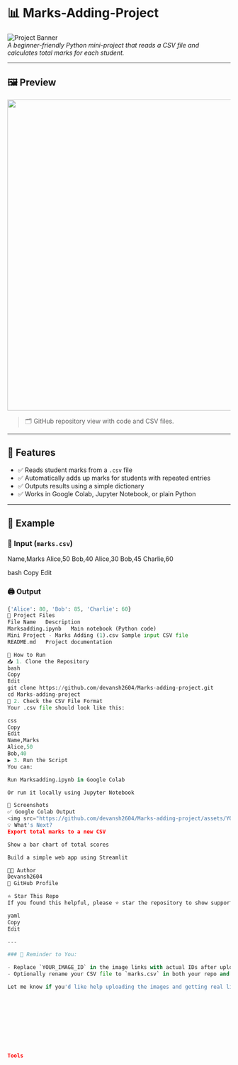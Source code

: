 # 📊 Marks-Adding-Project

![Project Banner](https://img.shields.io/badge/Status-Completed-brightgreen)  
*A beginner-friendly Python mini-project that reads a CSV file and calculates total marks for each student.*

---

## 🖼️ Preview

<img src="https://github.com/devansh2604/Marks-adding-project/assets/YOUR_IMAGE_ID/preview.png" width="700"/>

> 🗂 GitHub repository view with code and CSV files.

---

## 📌 Features

- ✅ Reads student marks from a `.csv` file
- ✅ Automatically adds up marks for students with repeated entries
- ✅ Outputs results using a simple dictionary
- ✅ Works in Google Colab, Jupyter Notebook, or plain Python

---

## 🧪 Example

### 📄 Input (`marks.csv`)

Name,Marks
Alice,50
Bob,40
Alice,30
Bob,45
Charlie,60

bash
Copy
Edit

### 🖨️ Output

```python
{'Alice': 80, 'Bob': 85, 'Charlie': 60}
📁 Project Files
File Name	Description
Marksadding.ipynb	Main notebook (Python code)
Mini Project - Marks Adding (1).csv	Sample input CSV file
README.md	Project documentation

🚀 How to Run
📥 1. Clone the Repository
bash
Copy
Edit
git clone https://github.com/devansh2604/Marks-adding-project.git
cd Marks-adding-project
📄 2. Check the CSV File Format
Your .csv file should look like this:

css
Copy
Edit
Name,Marks
Alice,50
Bob,40
▶️ 3. Run the Script
You can:

Run Marksadding.ipynb in Google Colab

Or run it locally using Jupyter Notebook

🎥 Screenshots
✅ Google Colab Output
<img src="https://github.com/devansh2604/Marks-adding-project/assets/YOUR_IMAGE_ID/colab-output.png" width="600"/>
💡 What's Next?
Export total marks to a new CSV

Show a bar chart of total scores

Build a simple web app using Streamlit

👨‍💻 Author
Devansh2604
📎 GitHub Profile

⭐ Star This Repo
If you found this helpful, please ⭐ star the repository to show support!

yaml
Copy
Edit

---

### 📌 Reminder to You:

- Replace `YOUR_IMAGE_ID` in the image links with actual IDs after uploading screenshots via GitHub Issues or Discussions.
- Optionally rename your CSV file to `marks.csv` in both your repo and notebook for cleaner code.

Let me know if you'd like help uploading the images and getting real links!










Tools


